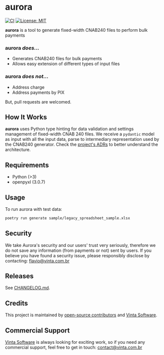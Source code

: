 # aurora

[![CI](https://github.com/vintasoftware/aurora/actions/workflows/actions.yml/badge.svg)](https://github.com/vintasoftware/aurora/actions/workflows/ci.yml)
[![License: MIT](https://img.shields.io/github/license/vintasoftware/django-react-boilerplate.svg)](LICENSE.txt)

**aurora** is a tool to generate fixed-width CNAB240 files to perform bulk payments

### aurora _does..._
- Generates CNAB240 files for bulk payments
- Allows easy extension of different types of input files

### aurora _does not..._
- Address charge
- Address payments by PIX

But, pull requests are welcomed.

## How It Works
**aurora** uses Python type hinting for data validation and settings management of fixed-width CNAB 240 files. We receive a `pydantic` model as input with all the input data, parse to intermediary representation used by the CNAB240 generator. Check the [project's ADRs](docs/adr/README.md) to better understand the architecture.

## Requirements

- Python (>3)
- openpyxl (3.0.7)

## Usage
To run aurora with test data:
```bash
poetry run generate sample/legacy_spreadsheet_sample.xlsx
```

## Security
We take Aurora's security and our users' trust very seriously, therefore we do not save any information (from payments or not) sent by users. If you believe you have found a security issue, please responsibly disclose by contacting: [flavio@vinta.com.br](flavio@vinta.com.br)

## Releases

See [CHANGELOG.md](/CHANGELOG.md).

## Credits

This project is maintained by [open-source contributors](/AUTHORS.rst) and [Vinta Software](https://www.vintasoftware.com/).

## Commercial Support

[Vinta Software](https://www.vintasoftware.com/) is always looking for exciting work, so if you need any commercial support, feel free to get in touch: contact@vinta.com.br
